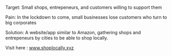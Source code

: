 Target:
Small shops, entrepeneurs, and customers willing to support them

Pain:
In the lockdown to come, small businesses lose customers who turn to big corporates

Solution:
A website/app similar to Amazon, gathering shops and entrepeneurs by cities to be able to shop locally.

Visit here :
www.shoplocally.xyz
